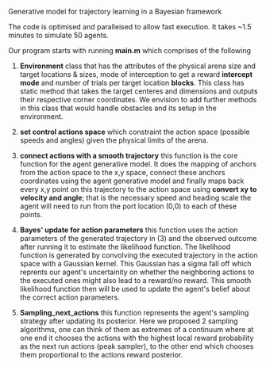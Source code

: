 Generative model for trajectory learning in a Bayesian framework

The code is optimised and paralleised to allow fast execution. It takes ~1.5 minutes to simulate 50 agents. 

Our program starts with running **main.m** which comprises of the following 
  1) **Environment** class that has the attributes of the physical arena size and target locations & sizes, mode of interception to get a reward **intercept mode** and number of trials per target location 
     **blocks**. This class has static method that takes the target centeres and dimensions and outputs their respective corner coordinates. We envision to add further methods in this class that would handle 
     obstacles and its setup in the environment.
  2) **set control actions space** which constraint the action space (possible speeds and angles) given the physical limits of the arena.
  
  
  3) **connect actions with a smooth trajectory** this function is the core function for the agent generative model. It does the mapping of anchors from the action space to the x,y space, connect these anchors 
     coordinates using the agent generative model and finally maps back every x,y point on this trajectory to the action space using **convert xy to velocity and angle**; that is the necessary speed and heading 
     scale the agent will need to run from the port location (0,0) to each of these points.
4)  **Bayes' update for action parameters** this function uses the action parameters of the generated trajectory in (3) and the observed outcome after running it to estimate the likelihood function. The likelihood function is generated by convolving the executed trajectory in the action space with a Gaussian kernel. This Gaussian has a sigma fall off which reprents our agent's uncertainity on whether the neighboring actions to the executed ones might also lead to a reward/no reward. This smooth likelihood function then will be used to update the agent's belief about the correct action parameters.   
 5) **Sampling_next_actions** this function represents the agent's sampling strategy after updating its posterior. Here we proposed 2 sampling algorithms, one can think of them as extremes of a continuum where at one end it chooses the actions with the highest local reward probability as the next run actions (peak sampler), to the other end which chooses them proportional to the actions reward posterior.
